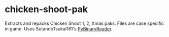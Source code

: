 # chicken-shoot-pak
Extracts and repacks Chicken Shoot 1, 2, Xmas paks.  Files are case specific in game.
Uses SutandoTsukai181's [PyBinaryReader](https://github.com/SutandoTsukai181/PyBinaryReader).
